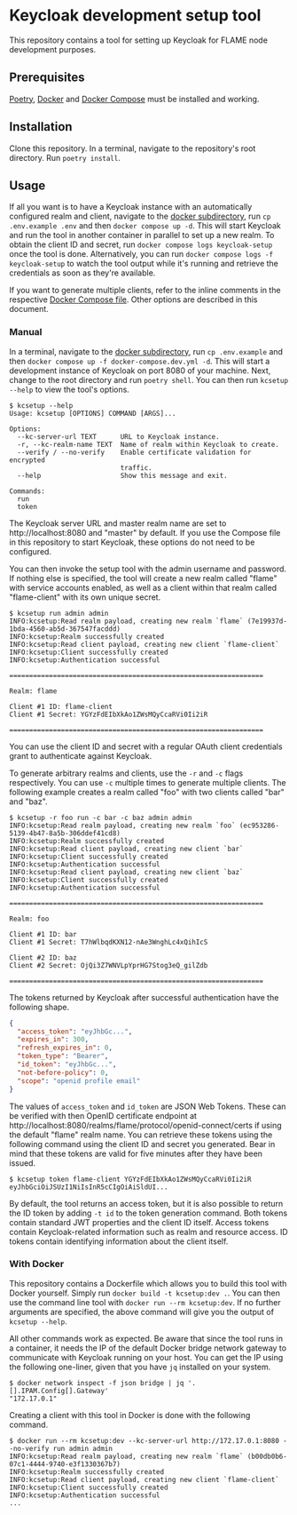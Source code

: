 # Keycloak development setup tool

This repository contains a tool for setting up Keycloak for FLAME node development purposes.

## Prerequisites

[Poetry](https://python-poetry.org/), [Docker](https://docs.docker.com/engine/install/)
and [Docker Compose](https://docs.docker.com/compose/install/) must be installed and working.

## Installation

Clone this repository.
In a terminal, navigate to the repository's root directory.
Run `poetry install`.

## Usage

If all you want is to have a Keycloak instance with an automatically configured realm and client,
navigate to the [docker subdirectory](./docker), run `cp .env.example .env` and then `docker compose up -d`.
This will start Keycloak and run the tool in another container in parallel to set up a new realm.
To obtain the client ID and secret, run `docker compose logs keycloak-setup` once the tool is done.
Alternatively, you can run `docker compose logs -f keycloak-setup` to watch the tool output while it's running
and retrieve the credentials as soon as they're available.

If you want to generate multiple clients, refer to the inline comments in the respective
[Docker Compose file](./docker/docker-compose.yml).
Other options are described in this document.

### Manual

In a terminal, navigate to the [docker subdirectory](./docker), run `cp .env.example` and then
`docker compose up -f docker-compose.dev.yml -d`.
This will start a development instance of Keycloak on port 8080 of your machine.
Next, change to the root directory and run `poetry shell`.
You can then run `kcsetup --help` to view the tool's options.

```
$ kcsetup --help
Usage: kcsetup [OPTIONS] COMMAND [ARGS]...

Options:
  --kc-server-url TEXT      URL to Keycloak instance.
  -r, --kc-realm-name TEXT  Name of realm within Keycloak to create.
  --verify / --no-verify    Enable certificate validation for encrypted
                            traffic.
  --help                    Show this message and exit.

Commands:
  run
  token
```

The Keycloak server URL and master realm name are set to http://localhost:8080 and "master" by default.
If you use the Compose file in this repository to start Keycloak, these options do not need to be configured.

You can then invoke the setup tool with the admin username and password.
If nothing else is specified, the tool will create a new realm called "flame" with service accounts enabled, as well as
a client within that realm called "flame-client" with its own unique secret.

```
$ kcsetup run admin admin
INFO:kcsetup:Read realm payload, creating new realm `flame` (7e19937d-1bda-4560-ab5d-367547facddd)
INFO:kcsetup:Realm successfully created
INFO:kcsetup:Read client payload, creating new client `flame-client`
INFO:kcsetup:Client successfully created
INFO:kcsetup:Authentication successful

================================================================

Realm: flame

Client #1 ID: flame-client
Client #1 Secret: YGYzFdEIbXkAo1ZWsMQyCcaRVi0Ii2iR

================================================================
```

You can use the client ID and secret with a regular OAuth client credentials grant to authenticate against Keycloak.

To generate arbitrary realms and clients, use the `-r` and `-c` flags respectively.
You can use `-c` multiple times to generate multiple clients.
The following example creates a realm called "foo" with two clients called "bar" and "baz".

```
$ kcsetup -r foo run -c bar -c baz admin admin
INFO:kcsetup:Read realm payload, creating new realm `foo` (ec953286-5139-4b47-8a5b-306ddef41cd8)
INFO:kcsetup:Realm successfully created
INFO:kcsetup:Read client payload, creating new client `bar`
INFO:kcsetup:Client successfully created
INFO:kcsetup:Authentication successful
INFO:kcsetup:Read client payload, creating new client `baz`
INFO:kcsetup:Client successfully created
INFO:kcsetup:Authentication successful

================================================================

Realm: foo

Client #1 ID: bar
Client #1 Secret: T7hWlbqdKXN12-nAe3WnghLc4xQihIcS

Client #2 ID: baz
Client #2 Secret: OjQi3Z7WNVLpYprHG7Stog3eQ_gilZdb

================================================================
```

The tokens returned by Keycloak after successful authentication have the following shape.

```json
{
  "access_token": "eyJhbGc...",
  "expires_in": 300,
  "refresh_expires_in": 0,
  "token_type": "Bearer",
  "id_token": "eyJhbGc...",
  "not-before-policy": 0,
  "scope": "openid profile email"
}
```

The values of `access_token` and `id_token` are JSON Web Tokens.
These can be verified with then OpenID certificate endpoint
at http://localhost:8080/realms/flame/protocol/openid-connect/certs
if using the default "flame" realm name.
You can retrieve these tokens using the following command using the client ID and secret you
generated.
Bear in mind that these tokens are valid for five minutes after they have been issued.

```
$ kcsetup token flame-client YGYzFdEIbXkAo1ZWsMQyCcaRVi0Ii2iR
eyJhbGciOiJSUzI1NiIsInR5cCIgOiAiSldUI...
```

By default, the tool returns an access token, but it is also possible to return the ID token by adding `-t id` to the
token generation command.
Both tokens contain standard JWT properties and the client ID itself.
Access tokens contain Keycloak-related information such as realm and resource access.
ID tokens contain identifying information about the client itself.

### With Docker

This repository contains a Dockerfile which allows you to build this tool with Docker yourself.
Simply run `docker build -t kcsetup:dev .`.
You can then use the command line tool with `docker run --rm kcsetup:dev`.
If no further arguments are specified, the above command will give you the output of `kcsetup --help`.

All other commands work as expected.
Be aware that since the tool runs in a container, it needs the IP of the default Docker bridge network gateway to
communicate with Keycloak running on your host.
You can get the IP using the following one-liner, given that you have `jq` installed on your system.

```
$ docker network inspect -f json bridge | jq '.[].IPAM.Config[].Gateway'
"172.17.0.1"
```

Creating a client with this tool in Docker is done with the following command.

```
$ docker run --rm kcsetup:dev --kc-server-url http://172.17.0.1:8080 --no-verify run admin admin
INFO:kcsetup:Read realm payload, creating new realm `flame` (b00db0b6-07c1-4444-9740-e3f1330367b7)
INFO:kcsetup:Realm successfully created
INFO:kcsetup:Read client payload, creating new client `flame-client`
INFO:kcsetup:Client successfully created
INFO:kcsetup:Authentication successful
...
```
